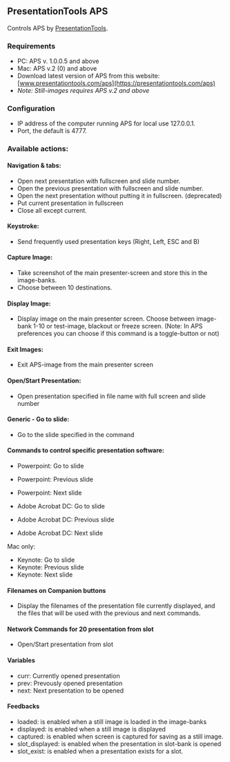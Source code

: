 
## PresentationTools APS
Controls APS by [PresentationTools](https://presentationtools.com/).

### Requirements
* PC: APS v. 1.0.0.5 and above
* Mac: APS v.2 (0) and above
* Download latest version of APS from this website: [www.presentationtools.com/aps](https://presentationtools.com/aps)
* _Note: Still-images requires APS v.2 and above_

### Configuration
* IP address of the computer running APS for local use 127.0.0.1.
* Port, the default is 4777.

### Available actions:
#### Navigation & tabs:
* Open next presentation with fullscreen and slide number.
* Open the previous presentation with fullscreen and slide number.
* Open the next presentation without putting it in fullscreen. (deprecated)
* Put current presentation in fullscreen
* Close all except current.
#### Keystroke:
* Send frequently used presentation keys (Right, Left, ESC and B)
#### Capture Image:
* Take screenshot of the main presenter-screen and store this in the image-banks.
* Choose between 10 destinations.
#### Display Image:
* Display image on the main presenter screen. Choose between image-bank 1-10 or test-image, blackout or freeze screen. (Note: In APS preferences you can choose if this command is a toggle-button or not)
#### Exit Images:
* Exit APS-image from the main presenter screen
#### Open/Start Presentation:
* Open presentation specified in file name with full screen and slide number
#### Generic - Go to slide:
* Go to the slide specified in the command
#### Commands to control specific presentation software:
* Powerpoint: Go to slide
* Powerpoint: Previous slide
* Powerpoint: Next slide

* Adobe Acrobat DC: Go to slide
* Adobe Acrobat DC: Previous slide
* Adobe Acrobat DC: Next slide

Mac only:
* Keynote: Go to slide
* Keynote: Previous slide
* Keynote: Next slide
#### Filenames on Companion buttons
* Display the filenames of the presentation file currently displayed, and the files that will be used with the previous and next commands.
#### Network Commands for 20 presentation from slot
* Open/Start presentation from slot

#### Variables
* curr: Currently opened presentation
* prev: Prevously opened presentation
* next: Next presentation to be opened

#### Feedbacks
* loaded: 		is enabled when a still image is loaded in the image-banks
* displayed:	is enabled when a still image is displayed
* captured:		is enabled when screen is captured for saving as a still image.
* slot_displayed: is enabled when the presentation in slot-bank is opened
* slot_exist: is enabled when a presentation exists for a slot.
